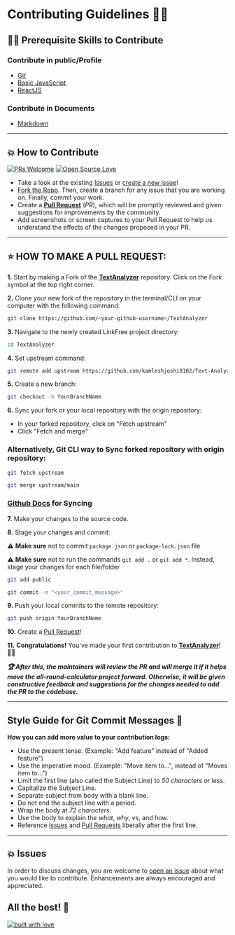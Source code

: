 # Contributing Guidelines 👨‍💻
## 👨‍💻 Prerequisite Skills to Contribute

### Contribute in public/Profile

- [Git](https://git-scm.com/) 
- [Basic JavaScript](https://developer.mozilla.org/en-US/docs/Web/JavaScript)
- [ReactJS](https://reactjs.org/docs/getting-started.html)

### Contribute in Documents

- [Markdown](https://www.markdownguide.org/basic-syntax/)

---
## 💥 How to Contribute

[![PRs Welcome](https://img.shields.io/badge/PRs-welcome-brightgreen.svg?style=flat-square)](https://github.com/kamleshjoshi8102/Text-Analyzer/pulls)
[![Open Source Love](https://badges.frapsoft.com/os/v1/open-source.png?v=103)](https://github.com/kamleshjoshi8102/)

- Take a look at the existing [Issues](https://github.com/kamleshjoshi8102/Text-Analyzer/issues) or [create a new issue](https://github.com/kamleshjoshi8102/Text-Analyzer/issues/new/choose)!
- [Fork the Repo](https://github.com/kamleshjoshi8102/Text-Analyzer/fork). Then, create a branch for any issue that you are working on. Finally, commit your work.
- Create a **[Pull Request](https://github.com/kamleshjoshi8102/Text-Analyzer/compare)** (_PR_), which will be promptly reviewed and given suggestions for improvements by the community.
- Add screenshots or screen captures to your Pull Request to help us understand the effects of the changes proposed in your PR.


---
## ⭐ HOW TO MAKE A PULL REQUEST:

**1.** Start by making a Fork of the [**TextAnalyzer**](https://github.com/kamleshjoshi8102/Text-Analyzer) repository. Click on the <a href="https://github.com/kamleshjoshi8102/Text-Analyzer/fork"></a>Fork symbol at the top right corner.

**2.** Clone your new fork of the repository in the terminal/CLI on your computer with the following command:

```bash
git clone https://github.com/<your-github-username>/TextAnalyzer
```

**3.** Navigate to the newly created LinkFree project directory:

```bash
cd TextAnalyzer
```

**4.** Set upstream command:

```bash
git remote add upstream https://github.com/kamleshjoshi8102/Text-Analyzer.git
```

**5.** Create a new branch:

```bash
git checkout -b YourBranchName
```

**6.** Sync your fork or your local repository with the origin repository:

- In your forked repository, click on "Fetch upstream"
- Click "Fetch and merge"

### Alternatively, Git CLI way to Sync forked repository with origin repository:

```bash
git fetch upstream
```

```bash
git merge upstream/main
```

### [Github Docs](https://docs.github.com/en/github/collaborating-with-pull-requests/addressing-merge-conflicts/resolving-a-merge-conflict-on-github) for Syncing

**7.** Make your changes to the source code.

**8.** Stage your changes and commit:

⚠️ **Make sure** not to commit `package.json` or `package-lock.json` file

⚠️ **Make sure** not to run the commands `git add .` or `git add *`. Instead, stage your changes for each file/folder

```bash
git add public
```

```bash
git commit -m "<your_commit_message>"
```

**9.** Push your local commits to the remote repository:

```bash
git push origin YourBranchName
```

**10.** Create a [Pull Request](https://help.github.com/en/github/collaborating-with-issues-and-pull-requests/creating-a-pull-request)!

**11.** **Congratulations!** You've made your first contribution to [**TextAnalyzer**](https://github.com/kamleshjoshi8102/Text-Analyzer/graphs/contributors)! 🙌🏼

**_:trophy: After this, the maintainers will review the PR and will merge it if it helps move the all-round-calculator project forward. Otherwise, it will be given constructive feedback and suggestions for the changes needed to add the PR to the codebase._**

---

## Style Guide for Git Commit Messages :memo:

**How you can add more value to your contribution logs:**

- Use the present tense. (Example: "Add feature" instead of "Added feature")
- Use the imperative mood. (Example: "Move item to...", instead of "Moves item to...")
- Limit the first line (also called the Subject Line) to _50 characters or less_.
- Capitalize the Subject Line.
- Separate subject from body with a blank line.
- Do not end the subject line with a period.
- Wrap the body at _72 characters_.
- Use the body to explain the _what_, _why_, _vs_, and _how_.
- Reference [Issues](https://github.com/kamleshjoshi8102/Text-Analyzer/issues) and [Pull Requests](https://github.com/kamleshjoshi8102/Text-Analyzer/pulls) liberally after the first line.

---
## 💥 Issues

In order to discuss changes, you are welcome to [open an issue](https://github.com/kamleshjoshi8102/Text-Analyzer/issues/new/choose) about what you would like to contribute. Enhancements are always encouraged and appreciated.

## All the best! 🥇

[![built with love](https://forthebadge.com/images/badges/built-with-love.svg)](https://github.com/kamleshjoshi8102)
